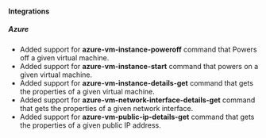 
#### Integrations

##### Azure
- Added support for **azure-vm-instance-poweroff** command that Powers off a given virtual machine.
- Added support for **azure-vm-instance-start** command that powers on a given virtual machine.
- Added support for **azure-vm-instance-details-get** command that gets the properties of a given virtual machine.
- Added support for **azure-vm-network-interface-details-get** command that gets the properties of a given network interface.
- Added support for **azure-vm-public-ip-details-get** command that gets the properties of a given public IP address.
